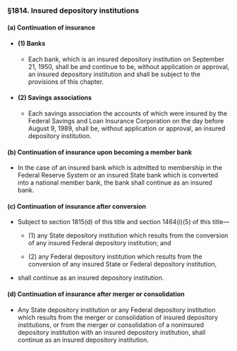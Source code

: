 ### §1814. Insured depository institutions
#### (a) Continuation of insurance
* #### (1) Banks
  * Each bank, which is an insured depository institution on September 21, 1950, shall be and continue to be, without application or approval, an insured depository institution and shall be subject to the provisions of this chapter.

* #### (2) Savings associations
  * Each savings association the accounts of which were insured by the Federal Savings and Loan Insurance Corporation on the day before August 9, 1989, shall be, without application or approval, an insured depository institution.

#### (b) Continuation of insurance upon becoming a member bank
* In the case of an insured bank which is admitted to membership in the Federal Reserve System or an insured State bank which is converted into a national member bank, the bank shall continue as an insured bank.

#### (c) Continuation of insurance after conversion
* Subject to section 1815(d) of this title and section 1464(i)(5) of this title—

  * (1) any State depository institution which results from the conversion of any insured Federal depository institution; and

  * (2) any Federal depository institution which results from the conversion of any insured State or Federal depository institution,


* shall continue as an insured depository institution.

#### (d) Continuation of insurance after merger or consolidation
* Any State depository institution or any Federal depository institution which results from the merger or consolidation of insured depository institutions, or from the merger or consolidation of a noninsured depository institution with an insured depository institution, shall continue as an insured depository institution.